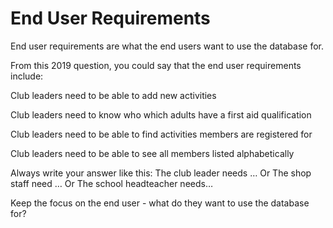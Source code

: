 # End User Requirements

End user requirements are what the end users want to use the database for.

From this 2019 question, you could say that the end user requirements include:

Club leaders need to be able to add new activities

Club leaders need to know who which adults have a first aid qualification

Club leaders need to be able to find activities members are registered for

Club leaders need to be able to see all members listed alphabetically

Always write your answer like this:
    The club leader needs …
Or
    The shop staff need …
Or
    The school headteacher needs…

Keep the focus on the end user - what do they want to use the database for?
